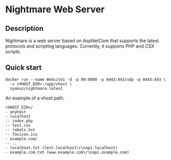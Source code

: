 # Nightmare Web Server

## Description

Nightmare is a web server based on AspNetCore that supports the latest protocols and scripting languages. Currently, it supports PHP and CSX scripts.

## Quick start

```shell
docker run --name Website1 -d -p 80:8080 -p 8443:443/udp -p 8443:443 \
  -v <VHOST_DIR>:/app/vhost \
  nyakuz/nightmare:latest
```

An example of a vhost path.
```
<VHOST_DIR>/
- anyhost
- localhost
-- index.php
-- test.csx
-- robots.txt
-- favicon.ico
- example.com/
-- ..
- localhost.txt (test.localhost\r\napi.localhost)
- example.com.txt (www.example.com\r\napi.example.com)
```
